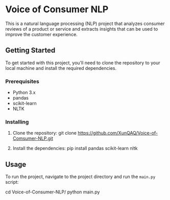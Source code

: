 # Voice of Consumer NLP

This is a natural language processing (NLP) project that analyzes consumer reviews of a product or service and extracts insights that can be used to improve the customer experience. 

## Getting Started

To get started with this project, you'll need to clone the repository to your local machine and install the required dependencies. 

### Prerequisites

- Python 3.x
- pandas
- scikit-learn
- NLTK

### Installing

1. Clone the repository:
git clone https://github.com/XunQAQ/Voice-of-Comsumer-NLP.git

2. Install the dependencies:
pip install pandas scikit-learn nltk


## Usage

To run the project, navigate to the project directory and run the `main.py` script:

cd Voice-of-Consumer-NLP/
python main.py
